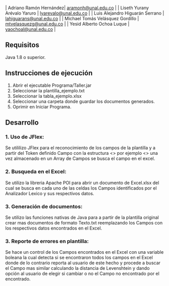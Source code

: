 | Adriano Ramón Hernández|  <aramonh@unal.edu.co> |
| Liseth Yurany Arévalo Yaruro   |   <lyarevalo@unal.edu.co>  |
| Luis Alejandro Higuarán Serrano      |    <lahiguarans@unal.edu.co>    |
| Michael Tomás Velásquez Gordillo      |   <mtvelasquezg@unal.edu.co>     |
| Yesid Alberto Ochoa Luque      |    <yaochoal@unal.edu.co>     |

## Requisitos
Java 1.8 o superior.

## Instrucciones de ejecución
1. Abrir el ejecutable Programa/Taller.jar
2. Seleccionar la plantilla_ejemplo.txt
3. Seleccionar la tabla_ejemplo.xlsx
4. Seleccionar una carpeta donde guardar los documentos generados.
5. Oprimir en Iniciar Programa.


## Desarrollo

### 1. Uso de JFlex:
Se utililizo JFlex para el reconocimiento de los campos de la plantilla y a partir del Token definido Campo con la estructura <<Campo>> por ejemplo <<Nombre>> una vez almacenado en un Array de Campos se busca el campo en el excel.
### 2. Busqueda en el Excel:
Se utilizo la libreria Apache POI para abrir un documento de Excel.xlsx del cual se busca en cada uno de las celdas los Campos identificados por el Analizador Lexico y sus respectivos datos.
### 3. Generación de documentos:
Se utilizo las funciones nativas de Java para a partir de la plantilla original crear mas documentos de formato Texto.txt reemplazando los Campos con los respectivos datos encontrados en el Excel.
### 3. Reporte de errores en plantilla:
Se hace un control de los Campos encontrados en el Excel con una variable boleana la cual detecta si se encontraron todos los campos en el Excel donde de lo contrario reporta al usuario de este hecho y procede a buscar el Campo mas similar calculando la distancia de Levenshtein y dando opción al usuario de elegir si cambiar o no el Campo no encontrado por el encontrado.
